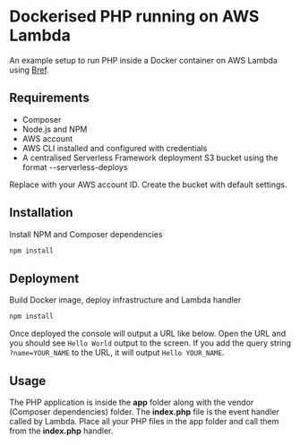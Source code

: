 # Dockerised PHP running on AWS Lambda

An example setup to run PHP inside a Docker container on AWS Lambda using [Bref](https://bref.sh/).

## Requirements

- Composer
- Node.js and NPM
- AWS account
- AWS CLI installed and configured with credentials
- A centralised Serverless Framework deployment S3 bucket using the format <aws-account-id>--serverless-deploys

Replace <aws-account-id> with your AWS account ID. Create the bucket with default settings.

## Installation

Install NPM and Composer dependencies

```bash
npm install
```

## Deployment

Build Docker image, deploy infrastructure and Lambda handler

```bash
npm install
```

Once deployed the console will output a URL like below. Open the URL and you should see `Hello World` output to the
screen. If you add the query string `?name=YOUR_NAME` to the URL, it will output `Hello YOUR_NAME`.

## Usage

The PHP application is inside the **app** folder along with the vendor (Composer dependencies) folder. The **index.php**
file is the event handler called by Lambda. Place all your PHP files in the app folder and call them from the
**index.php** handler.
